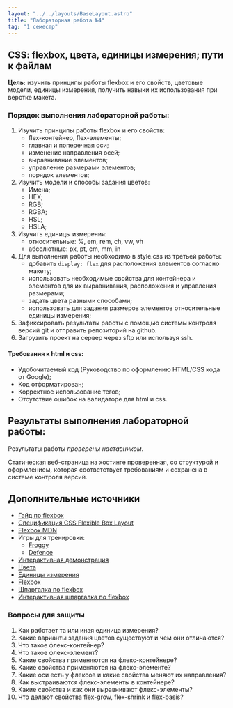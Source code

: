 ```yaml
---
layout: "../../layouts/BaseLayout.astro"
title: "Лабораторная работа №4"
tag: "1 семестр"
---
```


## CSS: flexbox, цвета, единицы измерения; пути к файлам

**Цель:** изучить принципы работы flexbox и его свойств, цветовые модели, единицы измерения, получить навыки их использования при верстке макета.

### Порядок выполнения лабораторной работы:

1. Изучить принципы работы flexbox и его свойств:
   - flex-контейнер, flex-элементы;
   - главная и поперечная оси;
   - изменение направления осей;
   - выравнивание элементов;
   - управление размерами элементов;
   - порядок элементов;
1. Изучить модели и способы задания цветов:
   - Имена;
   - HEX;
   - RGB;
   - RGBA;
   - HSL;
   - HSLA;
1. Изучить единицы измерения:
   - относительные: %, em, rem, ch, vw, vh
   - абсолютные: px, pt, cm, mm, in
1. Для выполнения работы необходимо в style.css из третьей работы:
   - добавить `display: flex` для расположения элементов согласно макету;
   - использовать необходимые свойства для контейнера и элементов для их выравнивания, расположения и управления размерами;
   - задать цвета разными способами;
   - использовать для задания размеров элементов относительные единицы измерения;
1. Зафиксировать результаты работы с помощью системы контроля версий git и отправить репозиторий на github.
1. Загрузить проект на сервер через sftp или используя ssh.

#### Требования к html и css:

- Удобочитаемый код (Руководство по оформлению HTML/CSS кода от Google);
- Код отформатирован;
- Корректное использование тегов;
- Отсутствие ошибок на валидаторе для html и css.

## Результаты выполнения лабораторной работы:

Результаты работы _проверены наставником_.

Статическая веб-страница на хостинге проверенная, со структурой и оформлением, которая соответствует требованиям и сохранена в системе контроля версий.

## Дополнительные источники

- [Гайд по flexbox](https://doka.guide/css/flexbox-guide/)
- [Спецификация CSS Flexible Box Layout](https://www.w3.org/TR/css-flexbox-1/)
- [Flexbox MDN](https://developer.mozilla.org/ru/docs/Learn/CSS/CSS_layout/Flexbox)
- Игры для тренировки:
  - [Froggy](http://flexboxfroggy.com/)
  - [Defence](http://www.flexboxdefense.com/)
- [Интерактивная демонстрация](https://codepen.io/enxaneta/full/adLPwv)
- [Цвета](https://developer.mozilla.org/ru/docs/Web/HTML/Applying_color)
- [Единицы измерения](https://developer.mozilla.org/ru/docs/Learn/CSS/Building_blocks/Values_and_units)
- [Flexbox](https://semicolon.dev/tutorial/css/complete-css-flex-tutorial)
- [Шпаргалка по flexbox](https://dev.to/joyshaheb/flexbox-cheat-sheets-in-2021-css-2021-3edl)
- [Интерактивная шпаргалка по flexbox](https://tpverstak.ru/flex-cheatsheet/)

### Вопросы для защиты

1. Как работает та или иная единица измерения?
1. Какие варианты задания цветов существуют и чем они отличаются?
1. Что такое флекс-контейнер?
1. Что такое флекс-элемент?
1. Какие свойства применяются на флекс-контейнере?
1. Какие свойства применяются на флекс-элементе?
1. Какие оси есть у флексов и какие свойства меняют их направления?
1. Как выстраиваются флекс-элементы в контейнере?
1. Какие свойства и как они выравнивают флекс-элементы?
1. Что делают свойства flex-grow, flex-shrink и flex-basis?
